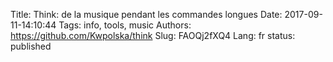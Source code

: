 Title: Think: de la musique pendant les commandes longues
Date: 2017-09-11-14:10:44
Tags: info, tools, music
Authors: https://github.com/Kwpolska/think
Slug: FAOQj2fXQ4
Lang: fr
status: published


